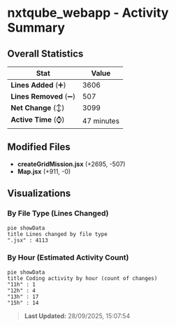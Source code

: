 # nxtqube_webapp - Activity Summary 

## Overall Statistics

| Stat                   | Value                                                             |
| ---------------------- | ----------------------------------------------------------------- |
| **Lines Added** (➕)   | 3606                                          |
| **Lines Removed** (➖) | 507                                        |
| **Net Change** (↕)    | 3099                |
| **Active Time** (⌚)   | 47 minutes |


## Modified Files
- **createGridMission.jsx** (+2695, -507)
- **Map.jsx** (+911, -0)

## Visualizations

### By File Type (Lines Changed)

```mermaid
pie showData
title Lines changed by file type
".jsx" : 4113
```

### By Hour (Estimated Activity Count)

```mermaid
pie showData
title Coding activity by hour (count of changes)
"11h" : 1
"12h" : 4
"13h" : 17
"15h" : 14
```


> **Last Updated:** 28/09/2025, 15:07:54